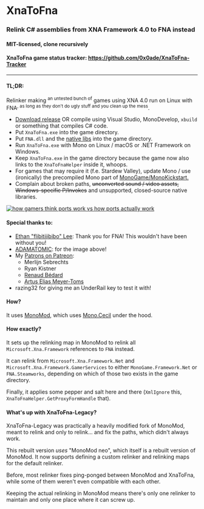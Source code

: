 # XnaToFna
### Relink C# assemblies from XNA Framework 4.0 to FNA instead
#### MIT-licensed, clone recursively
#### XnaToFna game status tracker: https://github.com/0x0ade/XnaToFna-Tracker
----

#### TL;DR:
Relinker making <sup>an untested bunch of</sup> games using XNA 4.0 run on Linux with FNA<sup>, as long as they don't do ugly stuff and you clean up the mess</sup>.

* [Download release](https://github.com/0x0ade/XnaToFna/releases) OR compile using Visual Studio, MonoDevelop, `xbuild` or something that compiles C# code.
* Put `XnaToFna.exe` into the game directory.
* Put `FNA.dll` and the [native libs](http://fna.flibitijibibo.com/archive/fnalibs.tar.bz2) into the game directory.
* Run `XnaToFna.exe` with Mono on Linux / macOS or .NET Framework on Windows.
* Keep `XnaToFna.exe` in the game directory because the game now also links to the `XnaToFnaHelper` inside it, whoops.
* For games that may require it (f.e. Stardew Valley), update Mono / use (ironically) the precompiled Mono part of [MonoGame/MonoKickstart.](https://github.com/MonoGame/MonoKickstart/tree/mono4.4)
* Complain about broken paths, ~~unconverted sound / video assets,~~ ~~Windows-specific P/Invokes~~ and unsupported, closed-source native libraries.


[![how gamers think ports work vs how ports actually work](https://pbs.twimg.com/media/DDVhTJBXYAE11uA.jpg:large)](https://twitter.com/ADAMATOMIC/status/879716288599347200)

#### Special thanks to:

* [Ethan "flibitijibibo" Lee](http://flibitijibibo.com/index.php?page=Portfolio/Ports): Thank you for FNA! This wouldn't have been without you!
* [ADAMATOMIC](https://twitter.com/ADAMATOMIC/status/879716288599347200): for the image above!
* My [Patrons on Patreon](https://www.patreon.com/0x0ade):
    * Merlijn Sebrechts
	* Ryan Kistner
    * [Renaud Bédard](https://twitter.com/renaudbedard)
    * [Artus Elias Meyer-Toms](https://twitter.com/artuselias)
* razing32 for giving me an UnderRail key to test it with!

#### How?

It uses [MonoMod](https://github.com/0x0ade/MonoMod/), which uses [Mono.Cecil](https://github.com/jbevain/cecil) under the hood.

#### How exactly?

It sets up the relinking map in MonoMod to relink all `Microsoft.Xna.Framework` references to `FNA` instead.

It can relink from `Microsoft.Xna.Framework.Net` and `Microsoft.Xna.Framework.GamerServices` to either `MonoGame.Framework.Net` or `FNA.Steamworks`, depending on which of those two exists in the game directory.

Finally, it applies some pepper and salt here and there (`XmlIgnore` this, `XnaToFnaHelper.GetProxyFormHandle` that).

#### What's up with XnaToFna-Legacy?

XnaToFna-Legacy was practically a heavily modified fork of MonoMod, meant to relink and only to relink... and fix the paths, which didn't always work.

This rebuilt version *uses* "MonoMod neo", which itself is a rebuilt version of MonoMod. It now supports defining a custom relinker and relinking maps for the default relinker.

Before, most relinker fixes ping-ponged between MonoMod and XnaToFna, while some of them weren't even compatible with each other.

Keeping the actual relinking in MonoMod means there's only one relinker to maintain and only one place where it can screw up.
